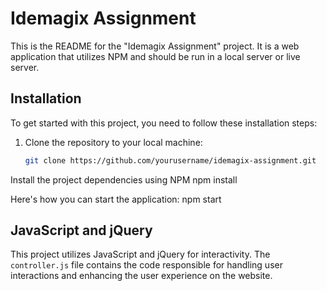# Idemagix Assignment

This is the README for the "Idemagix Assignment" project. It is a web application that utilizes NPM and should be run in a local server or live server.

## Installation

To get started with this project, you need to follow these installation steps:

1. Clone the repository to your local machine:

   ```sh
   git clone https://github.com/yourusername/idemagix-assignment.git
Install the project dependencies using NPM
   npm install
   
Here's how you can start the application:
npm start

## JavaScript and jQuery

This project utilizes JavaScript and jQuery for interactivity. The `controller.js` file contains the code responsible for handling user interactions and enhancing the user experience on the website.
